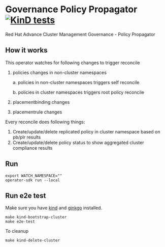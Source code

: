 [comment]: # ( Copyright Contributors to the Open Cluster Management project )

# Governance Policy Propagator [![KinD tests](https://github.com/open-cluster-management/governance-policy-propagator/actions/workflows/kind.yml/badge.svg?branch=main&event=push)](https://github.com/open-cluster-management/governance-policy-propagator/actions/workflows/kind.yml)
Red Hat Advance Cluster Management Governance - Policy Propagator

## How it works

This operator watches for following changes to trigger reconcile


1. policies changes in non-cluster namespaces

    a. policies in non-cluster namespaces triggers self reconcile

    b. policies in cluster namespaces triggers root policy reconcile
2. placementbinding changes
3. placementrule changes

Every reconcile does following things:

1. Create/update/delete replicated policy in cluster namespace based on pb/plr results
2. Create/update/delete policy status to show aggregated cluster compliance results

## Run
```
export WATCH_NAMESPACE=""
operator-sdk run --local
```

## Run e2e test
Make sure you have [kind](https://github.com/kubernetes-sigs/kind) and [ginkgo](https://github.com/onsi/ginkgo) installed. 
```
make kind-bootstrap-cluster
make e2e-test
```
To cleanup
```
make kind-delete-cluster
```

<!---
Date: Nov/10/2020
-->
